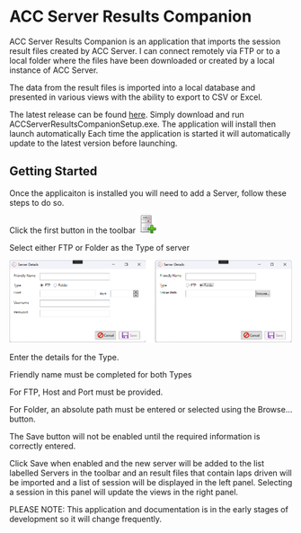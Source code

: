 # ACC Server Results Companion

ACC Server Results Companion is an application that imports the session result files created by ACC Server. I can connect remotely via FTP or to a local folder where the files have been downloaded or created by a local instance of ACC Server.

The data from the result files is imported into a local database and presented in various views with the ability to export to CSV or Excel.

The latest release can be found [here](https://github.com/testpossessed/acc-server-results-companion/releases). Simply download and run ACCServerResultsCompanionSetup.exe.
The application will install then launch automatically Each time the application is started it will automatically update to the latest version before launching.

## Getting Started

Once the applicaiton is installed you will need to add a Server, follow these steps to do so.

Click the first button in the toolbar ![Add Server](./images/server-add2.png)

Select either FTP or Folder as the Type of server

![Add server dialog](./images/add-server-modes.png)

Enter the details for the Type.

Friendly name must be completed for both Types

For FTP, Host and Port must be provided.

For Folder, an absolute path must be entered or selected using the Browse... button.

The Save button will not be enabled until the required information is correctly entered.

Click Save when enabled and the new server will be added to the list labelled Servers in the toolbar and an result files that contain laps driven will be imported and a list of session will be displayed in the left panel.  Selecting a session in this panel will update the views in the right panel.


PLEASE NOTE:  This application and documentation is in the early stages of development so it will change frequently.
